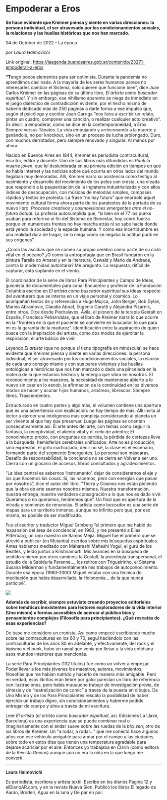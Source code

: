 # Empoderar a Eros

**Se hace evidente que Kreimer piensa y siente en varias direcciones: la persona individual, el ser atravesado por los condicionamientos sociales, la relaciones y las huellas históricas que nos han marcado.**

04 de October de 2022 - La época

_por Laura Haimovichi_

Link original: https://laagenda.buenosaires.gob.ar/contenido/23271-empoderar-a-eros



**“T**engo pocos elementos para ser optimista. Durante la pandemia no aprendimos casi nada. A la mayoría de los seres humanos parece no interesarles cambiar el Sistema, solo quieren que funcione bien”, dice Juan Carlos Kreimer en las páginas de su último libro, *El artista como buscador espiritual*. Y sin embargo, ese nihilismo aparente se niega de inmediato en el juego dialéctico de contradicción evidente, por el hecho mismo de haberle dedicado más de 250 páginas a darle forma a ese impulso que, según el psicólogo y escritor Joan Garriga “nos lleva a escribir un relato, pintar un cuadro, componer una canción, o realizar cualquier acto creativo”. Es decir: a empoderar, como se dice en la contemporaneidad, a Eros. Siempre versus Tánatos. La vida empujando y arrinconando a la muerte y ganándole, no por knockout, sino en un proceso de lucha prolongado. Duro, con muchos derrotados, pero siempre renovado y singular. Al menos por ahora.




Nacido en Buenos Aires en 1944, Kreimer es periodista contracultural, escritor, editor y docente. Uno de sus libros más difundidos es *Punk la muerte joven*, que leí deslumbrada en su primera edición en tiempos en que no había internet y las noticias sobre qué ocurría en otros lados del mundo llegaban muy demoradas. Allí, Kreimer narra su asistencia como testigo al nacimiento y desarrollo del movimiento de los pelos con cresta, una oleada que respondió a la pauperización de la Inglaterra industrializada y con altos índices de desocupación, con músicas de melodías simples, compases rápidos y textos de protesta. La frase “no hay futuro” que enarboló aquel movimiento cultural forma ahora parte de los paratextos de la portada de su nuevo libro: *Procesos creativos y cosmovisiones emergentes ante el no-futuro actual*. La profecía autocumplida que, “si bien en el 77 los punks usaban para referirse al fin del Sistema de Bienestar, hoy cobró fuerza porque en numerosos frentes no hay marcha atrás ni se sabe hacia donde está yendo la sociedad y la especie humana. Y como esa incertidumbre es una realidad dura de tragar, se la niega como se negaba la actitud punk en sus orígenes”.




¿Como las ascidias que se comen su propio cerebro como parte de su ciclo vital en el océano? ¿O como la antropofagia que en Brasil fundaron en la pintura Tarsila do Amaral y en la literatura, Oswald y Mario de Andrade, contra la modernidad autoritaria? Me pregunto. La respuesta, difícil de capturar, está soplando en el viento.




El coordinador de la serie de libros Para Principiantes y Campo de Ideas, guionista de documentales para canal Encuentro y profesor de la Fundación Columbia escribe en *El artista como buscador espiritual* sus ideas respecto del aventurero que se interna en un viaje personal y cósmico. Lo acompañan textos de y referencias a Hugo Mujica, John Berger, Bob Dylan, Marina Abramovic, Claudia Aboaf, Eugenio Carutti y Alejandra Pizarnik, entre otros. Dice desde Piedralaves, Ávila, el pionero de la terapia Gestalt en España, Francisco Peñarrubias, que el libro de Kreimer narra lo que ocurre en la “frontera en la que el paciente se convierte en buscador, lo que para mí es la garantía de la madurez”. Identificación entre la aspiración de quien busca con la inspiración del artista, como dos modos de ejercitar la respiración, el arte básico de vivir.




Leyendo *El artista* (que no porque sí tiene tipografía en minúscula) se hace evidente que Kreimer piensa y siente en varias direcciones: la persona individual, el ser atravesado por los condicionamientos sociales, la relación de cada uno consigo mismo y con sus pares vivientes y las huellas ontológicas e históricas que nos han marcado o dado una pincelada en la materia de la que estamos hechos y la energía que vibra en nosotros. El reconocimiento a los maestros, la necesidad de mantenerse abierto a lo nuevo sin caer en lo esnob, la afirmación de la continuidad en los diversos modos de hacer y acunar hijos humanos, arbóreos, librescos. Siempre libres. Trascendentes.




Estructurado en cuatro partes y algo más, el volumen contiene una apertura que es una advertencia con explicación: no hay tiempo de más. Allí invita al lector a ejercer una inteligencia más compleja considerando al planeta un ser viviente al que hay que preservar. Luego las páginas se orientan consecutivamente así: El arte antes del arte, con temas como seguir la fantasía, la receptividad, el aliento vital y el cielo de adentro; El conocimiento propio, con preguntas de partida, la pérdida de certezas lleva a la búsqueda, hemisferios cerebrales unificados; Arte no es producción, sino expresión, el grito inarticulado, decir no sé, la clase es el escenario, formando parte del segmento Emergentes; Lo personal son máscaras, Desafío de responsabilidad, la conciencia no se cierra en Volver a ser uno. Cierra con un glosario de accesos, libros consultados y agradecimientos.




“La idea central es sabernos ‘instrumento’, dejar de considerarnos el eje y los que hacemos las cosas. Sí, las hacemos, pero con energías que pasan por nosotros”, dice el autor del libro. “Tierra y Cosmos nos están pidiendo que la obra de arte seamos nosotros mismos. Nuestra transformación, nuestra entrega, nuestra verdadera consagración a lo que nos es dado vivir. Queramos o no queramos, tendremos que”. Un final que es apertura de la mirada y comienzo de renuncias. El artista como buscador es una serie de mapas para un territorio inmenso, aunque no infinito pero que, por eso mismo, es posible de ser modificado.




Fue el escritor y traductor Miguel Grinberg “el primero que me habló de ‘expansión del área de conciencia’, en 1963, y me presentó a Elias Pitterbarg, un raro maestro de Ramos Mejía. Miguel fue el primero que se atrevió a publicar (en Mutantia) escritos sobre mis búsquedas espirituales. Antes habíamos meditado con Maharashi Maheshi Yogui, el gurú de los Beatles, y leído juntos a Krishnamurti. Mis avances en la búsqueda de sentido vinieron por otros caminos: la Gestalt, la psicología transpersonal, el estudio de la Sabiduría Perenne…, los retiros con Trigueirinho, el Sistema Susana Milderman y fundamentalmente mis trabajos de autoconocimiento. Durante esa época (1980-2000) Miguel estaba con una técnica de meditación que había desarrollado, la Holonomia… de la que nunca participé”.




![](https://cdn.feater.me/files/images/545264/e959721b-7f33-4629-9d5b-c2d869f8e4c6.png)




**Además de escribir, siempre estuviste creando proyectos editoriales sobre temáticas inexistentes para lectores exploradores de la vida interior (Uno mismo) o formas accesibles de acercar al público bios y pensamientos complejos (Filosofía para principiantes). ¿Qué rescatás de esas experiencias?**




De base me considero un cronista. Así como empecé escribiendo mucho sobre las contraculturas en los 60 y 70, seguí haciéndolo con las contraculturas de los años 80 en adelante, y efectivamente, del rock y el hipismo y el punk, hubo un ramal que venía por llevar a la vida cotidiana esos mundos interiores que mencionás.




La serie Para Principiantes (132 títulos) fue como un volver a empezar. Poder llevar a los más jóvenes los maestros, autores, movimientos, filosofías que me habían nutrido y hacerlo de manera más amigable. Pero en verdad, esos libritos eran liebre por gato: parecían un libro de referencia con ilustraciones, pero había muuuucho trabajo de investigación previa, de síntesis y de “teatralización de comic” a través de la puesta en dibujos. De Uno Mismo y de los Para Principiantes rescato la posibilidad de haber ejercido un trabajo digno, sin condicionamientos y haberme podido entregar de cuerpo y alma a través de mi escritura.




Leer *El artista* (*el artista como buscador espiritual*, así. Ediciones La Llave, Barcelona) es una experiencia que se puede combinar real o imaginariamente con el andar suave sobre las ruedas de la *bici zen*, otro de los libros de Kreimer. Un “a rodar, a rodar…” que me conectó hace algunos años con ese vehículo amigable para andar por el campo y las ciudades, sobre todo en estos días que tienen una temperatura agradable para dejarse acariciar por el aire. Entonces yo trabajaba en Clarín (como editora de la Revista Genios) aunque aún no era la niña en la que luego me convertí.




---




**Laura Haimovichi**




Es periodista, escritora y artista textil. Escribe en los diarios Página 12 y elDiarioAR.com, y en la revista Nueva Sion. Publicó los libros El legado de Aarón, Broderí, Agua en la luna y De par en par.



